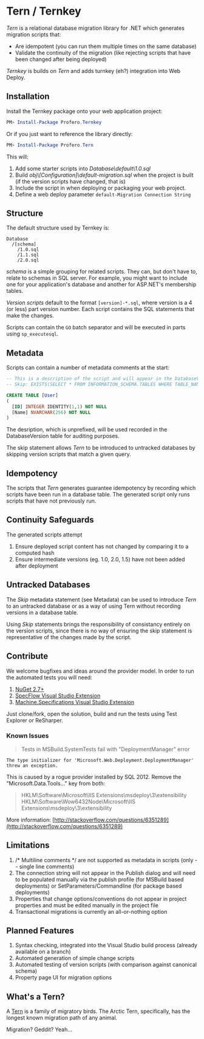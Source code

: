Tern / Ternkey
=========

_Tern_ is a relational database migration library for .NET which generates migration scripts that:

- Are idempotent (you can run them multiple times on the same database)
- Validate the continuity of the migration (like rejecting scripts that have been changed after being deployed)

_Ternkey_ is builds on _Tern_ and adds turnkey (eh?) integration into Web Deploy.

Installation
----

Install the Ternkey package onto your web application project:

```powershell
PM> Install-Package Profero.Ternkey
```

Or if you just want to reference the library directly:

```powershell
PM> Install-Package Profero.Tern
```

This will:

1. Add some starter scripts into _Database\\default\\1.0.sql_
1. Build _obj\\[Configuration]\default-migration.sql_ when the project is built (if the version scripts have changed, that is)
1. Include the script in when deploying or packaging your web project.
1. Define a web deploy parameter `default-Migration Connection String`

Structure
----

The default structure used by Ternkey is:

```text
Database
  /[schema]
    /1.0.sql
    /1.1.sql
    /2.0.sql
```

*schema* is a simple grouping for related scripts. They can, but don't have to, relate to schemas in SQL server. For example, you might want to include one for your application's database and another for ASP.NET's membership tables.

*Version scripts* default to the format `[version]-*.sql`, where version is a 4 (or less) part version number. Each script contains the SQL statements that make the changes. 

Scripts can contain the `GO` batch separator and will be executed in parts using `sp_executesql`.

Metadata
---

Scripts can contain a number of metadata comments at the start:

```sql
-- This is a description of the script and will appear in the DatabaseVersion table
-- Skip: EXISTS(SELECT * FROM INFORMATION_SCHEMA.TABLES WHERE TABLE_NAME = 'Person')

CREATE TABLE [User]
(
  [ID] INTEGER IDENTITY(1,1) NOT NULL
  [Name] NVARCHAR(256) NOT NULL
)
```

The desription, which is unprefixed, will be used recorded in the DatabaseVersion table for auditing purposes.

The skip statement allows _Tern_ to be introduced to untracked databases by skipping version scripts that match a given query.

Idempotency
----

The scripts that _Tern_ generates guarantee idempotency by recording which scripts have been run in a database table. The generated script only runs scripts that have not previously run.

Continuity Safeguards
----

The generated scripts attempt

1. Ensure deployed script content has not changed by comparing it to a computed hash
1. Ensure intermediate versions (eg. 1.0, 2.0, 1.5) have not been added after deployment

Untracked Databases
----

The _Skip_ metadata statement (see Metadata) can be used to introduce _Tern_ to an untracked database or as a way of using Tern without recording versions in a database table.

Using _Skip_ statements brings the responsibility of consistancy entirely on the version scripts, since there is no way of ensuring the skip statement is representative of the changes made by the script.

Contribute
----

We welcome bugfixes and ideas around the provider model. In order to run the automated tests you will need:

1. [NuGet 2.7+](http://visualstudiogallery.msdn.microsoft.com/27077b70-9dad-4c64-adcf-c7cf6bc9970c)
1. [SpecFlow Visual Studio Extension](http://visualstudiogallery.msdn.microsoft.com/9915524d-7fb0-43c3-bb3c-a8a14fbd40ee)
1. [Machine.Specifications Visual Studio Extension](http://visualstudiogallery.msdn.microsoft.com/4abcb54b-53b5-4c44-877f-0397556c5c44)

Just clone/fork, open the solution, build and run the tests using Test Explorer or ReSharper.

### Known Issues

> Tests in MSBuild.SystemTests fail with "DeploymentManager" error

```text
The type initializer for 'Microsoft.Web.Deployment.DeploymentManager' threw an exception.
```

This is caused by a rogue provider installed by SQL 2012. Remove the "Microsoft.Data.Tools..." key from both:

> HKLM\Software\Microsoft\IIS Extensions\msdeploy\3\extensibility
> HKLM\Software\Wow6432Node\Microsoft\IIS Extensions\msdeploy\3\extensibility

More information: [http://stackoverflow.com/questions/6351289](http://stackoverflow.com/questions/6351289)

Limitations
----

1. /\* Multiline comments \*/ are not supported as metadata in scripts (only -- single line comments)
1. The connection string will not appear in the Publish dialog and will need to be populated manually via the publish profile (for MSBuild based deployments) or SetParameters/Commandline (for package based deployments)
1. Properties that change options/conventions do not appear in project properties and must be edited manually in the project file
1. Transactional migrations is currently an all-or-nothing option

Planned Features
----

1. Syntax checking, integrated into the Visual Studio build process (already available on a branch)
1. Automated generation of simple change scripts
1. Automated testing of version scripts (with comparison against canonical schema)
1. Property page UI for migration options

What's a Tern?
----

A [Tern](http://en.wikipedia.org/wiki/Tern) is a family of migratory birds. The Arctic Tern, specifically, has the longest known migration path of any animal.

Migration? Geddit? Yeah...

